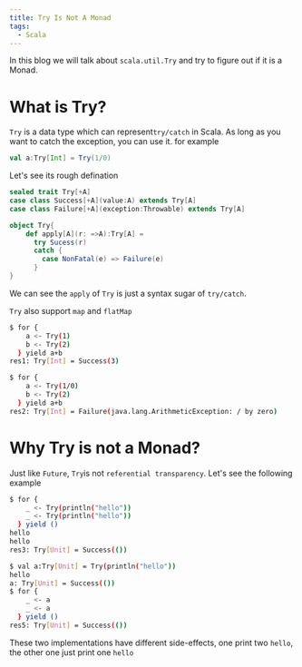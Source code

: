 ```yaml
---
title: Try Is Not A Monad
tags:
  - Scala
---
```


In this blog we will talk about `scala.util.Try` and try to figure out if it is a Monad.

# What is Try?

`Try` is a data type which can represent`try/catch` in Scala. As long as you want to catch the exception, you can use it. for example

```scala
val a:Try[Int] = Try(1/0)
```

Let's see its rough defination

```scala
sealed trait Try[+A]
case class Success[+A](value:A) extends Try[A]
case class Failure[+A](exception:Throwable) extends Try[A]

object Try{
    def apply[A](r: =>A):Try[A] = 
      try Sucess(r)
      catch {
        case NonFatal(e) => Failure(e)  
      }
}
```

We can see the `apply` of `Try` is just a syntax sugar of `try/catch`.

`Try` also support `map` and `flatMap`

```sh
$ for {
  	a <- Try(1)
  	b <- Try(2)
  } yield a+b
res1: Try[Int] = Success(3)
```

```sh
$ for {
  	a <- Try(1/0)
  	b <- Try(2)
  } yield a+b
res2: Try[Int] = Failure(java.lang.ArithmeticException: / by zero)
```

# Why Try is not a Monad?

Just like `Future`,  `Try`is not `referential transparency`. Let's see the following example

```sh
$ for {
    _ <- Try(println("hello"))
    _ <- Try(println("hello"))
  } yield ()
hello
hello
res3: Try[Unit] = Success(())
```

```sh
$ val a:Try[Unit] = Try(println("hello"))
hello
a: Try[Unit] = Success(())
$ for {
    _ <- a
    _ <- a
  } yield ()
res5: Try[Unit] = Success(())
```

These two implementations have different side-effects, one print two `hello`, the other one just print one `hello`





